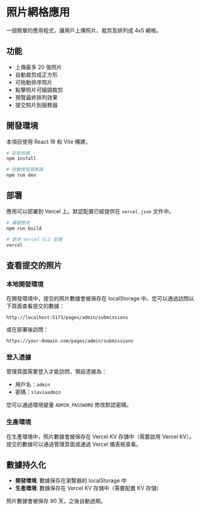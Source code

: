 # 照片網格應用

一個簡單的應用程式，讓用戶上傳照片、裁剪及排列成 4x5 網格。

## 功能

- 上傳最多 20 張照片
- 自動裁剪成正方形
- 可拖動排序照片
- 點擊照片可細調裁剪
- 預覽最終排列效果
- 提交照片到服務器

## 開發環境

本項目使用 React 18 和 Vite 構建。

```bash
# 安裝依賴
npm install

# 啟動開發服務器
npm run dev
```

## 部署

應用可以部署到 Vercel 上。默認配置已經提供在 `vercel.json` 文件中。

```bash
# 構建應用
npm run build

# 使用 Vercel CLI 部署
vercel
```

## 查看提交的照片

### 本地開發環境

在開發環境中，提交的照片數據會被保存在 localStorage 中。您可以通過訪問以下頁面查看提交的數據：

```
http://localhost:5173/pages/admin/submissions
```

或在部署後訪問：

```
https://your-domain.com/pages/admin/submissions
```

### 登入憑據

管理頁面需要登入才能訪問，預設憑據為：

- 用戶名：`admin`
- 密碼：`slaviaadmin`

您可以通過環境變量 `ADMIN_PASSWORD` 修改默認密碼。

### 生產環境

在生產環境中，照片數據會被保存在 Vercel KV 存儲中（需要啟用 Vercel KV）。提交的數據可以通過管理頁面或通過 Vercel 儀表板查看。

## 數據持久化

- **開發環境**: 數據保存在瀏覽器的 localStorage 中
- **生產環境**: 數據保存在 Vercel KV 存儲中（需要配置 KV 存儲）

照片數據會被保存 90 天，之後自動過期。
